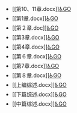 - [[第10、11章.docx]][♿GO](https://github.com/FourteenD/Note/blob/main/自考/资料/KM01-中国近现代史纲要/06-中国近现代史纲要题目/题目/第10、11章.docx)
- [[第1章.docx]][♿GO](https://github.com/FourteenD/Note/blob/main/自考/资料/KM01-中国近现代史纲要/06-中国近现代史纲要题目/题目/第1章.docx)
- [[第２章.doc]][♿GO](https://github.com/FourteenD/Note/blob/main/自考/资料/KM01-中国近现代史纲要/06-中国近现代史纲要题目/题目/第２章.doc)
- [[第3章.docx]][♿GO](https://github.com/FourteenD/Note/blob/main/自考/资料/KM01-中国近现代史纲要/06-中国近现代史纲要题目/题目/第3章.docx)
- [[第4章.docx]][♿GO](https://github.com/FourteenD/Note/blob/main/自考/资料/KM01-中国近现代史纲要/06-中国近现代史纲要题目/题目/第4章.docx)
- [[第６章.docx]][♿GO](https://github.com/FourteenD/Note/blob/main/自考/资料/KM01-中国近现代史纲要/06-中国近现代史纲要题目/题目/第６章.docx)
- [[第7章.docx]][♿GO](https://github.com/FourteenD/Note/blob/main/自考/资料/KM01-中国近现代史纲要/06-中国近现代史纲要题目/题目/第7章.docx)
- [[第８章.docx]][♿GO](https://github.com/FourteenD/Note/blob/main/自考/资料/KM01-中国近现代史纲要/06-中国近现代史纲要题目/题目/第８章.docx)
- [[上编综述.docx]][♿GO](https://github.com/FourteenD/Note/blob/main/自考/资料/KM01-中国近现代史纲要/06-中国近现代史纲要题目/题目/上编综述.docx)
- [[下篇综述.docx]][♿GO](https://github.com/FourteenD/Note/blob/main/自考/资料/KM01-中国近现代史纲要/06-中国近现代史纲要题目/题目/下篇综述.docx)
- [[中篇综述.docx]][♿GO](https://github.com/FourteenD/Note/blob/main/自考/资料/KM01-中国近现代史纲要/06-中国近现代史纲要题目/题目/中篇综述.docx)
